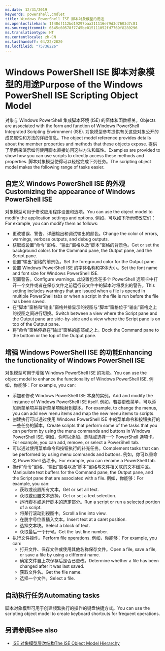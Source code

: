 ```yaml
---
ms.date: 12/31/2019
keywords: powershell,cmdlet
title: Windows PowerShell ISE 脚本对象模型的用途
ms.openlocfilehash: 1f48df112bd19297baa311116e79d3d7603d7c81
ms.sourcegitcommit: 6545c60578f7745be015111052fd7769f8289296
ms.translationtype: HT
ms.contentlocale: zh-CN
ms.lasthandoff: 04/22/2020
ms.locfileid: "75736226"
---
```

# <a name="purpose-of-the-windows-powershell-ise-scripting-object-model"></a><span data-ttu-id="066c4-103">Windows PowerShell ISE 脚本对象模型的用途</span><span class="sxs-lookup"><span data-stu-id="066c4-103">Purpose of the Windows PowerShell ISE Scripting Object Model</span></span>

<span data-ttu-id="066c4-104">对象与 Windows PowerShell 集成脚本环境 (ISE) 的窗体和函数相关。</span><span class="sxs-lookup"><span data-stu-id="066c4-104">Objects are associated with the form and function of Windows PowerShell Integrated Scripting Environment (ISE).</span></span> <span data-ttu-id="066c4-105">对象模型参考提供有关这些对象公开的成员属性和方法的详细信息。</span><span class="sxs-lookup"><span data-stu-id="066c4-105">The object model reference provides details about the member properties and methods that these objects expose.</span></span> <span data-ttu-id="066c4-106">提供了示例来演示如何使用脚本直接访问这些方法和属性。</span><span class="sxs-lookup"><span data-stu-id="066c4-106">Examples are provided to show how you can use scripts to directly access these methods and properties.</span></span> <span data-ttu-id="066c4-107">脚本对象模型使得可以轻松完成下列任务。</span><span class="sxs-lookup"><span data-stu-id="066c4-107">The scripting object model makes the following range of tasks easier.</span></span>

## <a name="customizing-the-appearance-of-windows-powershell-ise"></a><span data-ttu-id="066c4-108">自定义 Windows PowerShell ISE 的外观</span><span class="sxs-lookup"><span data-stu-id="066c4-108">Customizing the appearance of Windows PowerShell ISE</span></span>

<span data-ttu-id="066c4-109">对象模型可用于修改应用程序设置和选项。</span><span class="sxs-lookup"><span data-stu-id="066c4-109">You can use the object model to modify the application settings and options.</span></span> <span data-ttu-id="066c4-110">例如，可以如下所示修改它们：</span><span class="sxs-lookup"><span data-stu-id="066c4-110">For example, you can modify them as follows:</span></span>

- <span data-ttu-id="066c4-111">更改错误、警告、详细输出和调试输出的颜色。</span><span class="sxs-lookup"><span data-stu-id="066c4-111">Change the color of errors, warnings, verbose outputs, and debug outputs.</span></span>
- <span data-ttu-id="066c4-112">获取或设置“命令”窗格、“输出”窗格以及“脚本”窗格的背景色。</span><span class="sxs-lookup"><span data-stu-id="066c4-112">Get or set the background colors for the Command pane, the Output pane, and the Script pane.</span></span>
- <span data-ttu-id="066c4-113">设置“输出”窗格的前景色。</span><span class="sxs-lookup"><span data-stu-id="066c4-113">Set the foreground color for the Output pane.</span></span>
- <span data-ttu-id="066c4-114">设置 Windows PowerShell ISE 的字体名称和字体大小。</span><span class="sxs-lookup"><span data-stu-id="066c4-114">Set the font name and font size for Windows PowerShell ISE.</span></span>
- <span data-ttu-id="066c4-115">配置警告。</span><span class="sxs-lookup"><span data-stu-id="066c4-115">Configure warnings.</span></span> <span data-ttu-id="066c4-116">此设置包含在多个 PowerShell 选项卡中打开一个文件或者在保存文件之前运行该文件中的脚本时将发出的警告。</span><span class="sxs-lookup"><span data-stu-id="066c4-116">This setting includes warnings that are issued when a file is opened in multiple PowerShell tabs or when a script in the file is run before the file has been saved.</span></span>
- <span data-ttu-id="066c4-117">在“脚本”窗格和“输出”窗格并排显示的视图与“脚本”窗格位于“输出”窗格之上的视图之间进行切换。</span><span class="sxs-lookup"><span data-stu-id="066c4-117">Switch between a view where the Script pane and the Output pane are side-by-side and a view where the Script pane is on top of the Output pane.</span></span>
- <span data-ttu-id="066c4-118">将“命令”窗格停靠在“输出”窗格的底部或之上。</span><span class="sxs-lookup"><span data-stu-id="066c4-118">Dock the Command pane to the bottom or the top of the Output pane.</span></span>

## <a name="enhancing-the-functionality-of-windows-powershell-ise"></a><span data-ttu-id="066c4-119">增强 Windows PowerShell ISE 的功能</span><span class="sxs-lookup"><span data-stu-id="066c4-119">Enhancing the functionality of Windows PowerShell ISE</span></span>

<span data-ttu-id="066c4-120">对象模型可用于增强 Windows PowerShell ISE 的功能。</span><span class="sxs-lookup"><span data-stu-id="066c4-120">You can use the object model to enhance the functionality of Windows PowerShell ISE.</span></span> <span data-ttu-id="066c4-121">例如，你能够：</span><span class="sxs-lookup"><span data-stu-id="066c4-121">For example, you can:</span></span>

- <span data-ttu-id="066c4-122">添加和修改 Windows PowerShell ISE 本身的实例。</span><span class="sxs-lookup"><span data-stu-id="066c4-122">Add and modify the instance of Windows PowerShell ISE itself.</span></span> <span data-ttu-id="066c4-123">例如，若要更改菜单，可以添加新菜单项并将新菜单项映射到脚本。</span><span class="sxs-lookup"><span data-stu-id="066c4-123">For example, to change the menus, you can add new menu items and map the new menu items to scripts.</span></span>
- <span data-ttu-id="066c4-124">创建执行可以通过使用 Windows PowerShell ISE 中的菜单命令和按钮执行的一些任务的脚本。</span><span class="sxs-lookup"><span data-stu-id="066c4-124">Create scripts that perform some of the tasks that you can perform by using the menu commands and buttons in Windows PowerShell ISE.</span></span> <span data-ttu-id="066c4-125">例如，你可以添加、删除或选择一个 PowerShell 选项卡。</span><span class="sxs-lookup"><span data-stu-id="066c4-125">For example, you can add, remove, or select a PowerShell tab.</span></span>
- <span data-ttu-id="066c4-126">可以通过使用菜单命令和按钮执行的补充任务。</span><span class="sxs-lookup"><span data-stu-id="066c4-126">Complement tasks that can be performed by using menu commands and buttons.</span></span> <span data-ttu-id="066c4-127">例如，你可以重命名 PowerShell 选项卡。</span><span class="sxs-lookup"><span data-stu-id="066c4-127">For example, you can rename a PowerShell tab.</span></span>
- <span data-ttu-id="066c4-128">操作“命令”窗格、“输出”窗格以及“脚本”窗格与文件相关联的文本缓冲区。</span><span class="sxs-lookup"><span data-stu-id="066c4-128">Manipulate text buffers for the Command pane, the Output pane, and the Script pane that are associated with a file.</span></span> <span data-ttu-id="066c4-129">例如，你能够：</span><span class="sxs-lookup"><span data-stu-id="066c4-129">For example, you can:</span></span>
  - <span data-ttu-id="066c4-130">获取或设置所有文本。</span><span class="sxs-lookup"><span data-stu-id="066c4-130">Get or set all text.</span></span>
  - <span data-ttu-id="066c4-131">获取或设置文本选择。</span><span class="sxs-lookup"><span data-stu-id="066c4-131">Get or set a text selection.</span></span>
  - <span data-ttu-id="066c4-132">运行脚本或运行脚本的选定部分。</span><span class="sxs-lookup"><span data-stu-id="066c4-132">Run a script or run a selected portion of a script.</span></span>
  - <span data-ttu-id="066c4-133">将某行滚动到视图中。</span><span class="sxs-lookup"><span data-stu-id="066c4-133">Scroll a line into view.</span></span>
  - <span data-ttu-id="066c4-134">在脱字号位置插入文本。</span><span class="sxs-lookup"><span data-stu-id="066c4-134">Insert text at a caret position.</span></span>
  - <span data-ttu-id="066c4-135">选择文本块。</span><span class="sxs-lookup"><span data-stu-id="066c4-135">Select a block of text.</span></span>
  - <span data-ttu-id="066c4-136">获取最后一个行号。</span><span class="sxs-lookup"><span data-stu-id="066c4-136">Get the last line number.</span></span>
- <span data-ttu-id="066c4-137">执行文件操作。</span><span class="sxs-lookup"><span data-stu-id="066c4-137">Perform file operations.</span></span> <span data-ttu-id="066c4-138">例如，你能够：</span><span class="sxs-lookup"><span data-stu-id="066c4-138">For example, you can:</span></span>
  - <span data-ttu-id="066c4-139">打开文件、保存文件或使用其他名称保存文件。</span><span class="sxs-lookup"><span data-stu-id="066c4-139">Open a file, save a file, or save a file by using a different name.</span></span>
  - <span data-ttu-id="066c4-140">确定文件自上次保存后是否已更改。</span><span class="sxs-lookup"><span data-stu-id="066c4-140">Determine whether a file has been changed after it was last saved.</span></span>
  - <span data-ttu-id="066c4-141">获取文件名。</span><span class="sxs-lookup"><span data-stu-id="066c4-141">Get the file name.</span></span>
  - <span data-ttu-id="066c4-142">选择一个文件。</span><span class="sxs-lookup"><span data-stu-id="066c4-142">Select a file.</span></span>

## <a name="automating-tasks"></a><span data-ttu-id="066c4-143">自动执行任务</span><span class="sxs-lookup"><span data-stu-id="066c4-143">Automating tasks</span></span>

<span data-ttu-id="066c4-144">脚本对象模型可用于创建频繁执行的操作的键盘快捷方式。</span><span class="sxs-lookup"><span data-stu-id="066c4-144">You can use the scripting object model to create keyboard shortcuts for frequent operations.</span></span>

## <a name="see-also"></a><span data-ttu-id="066c4-145">另请参阅</span><span class="sxs-lookup"><span data-stu-id="066c4-145">See also</span></span>

- [<span data-ttu-id="066c4-146">ISE 对象模型层次结构</span><span class="sxs-lookup"><span data-stu-id="066c4-146">The ISE Object Model Hierarchy</span></span>](The-ISE-Object-Model-Hierarchy.md)
